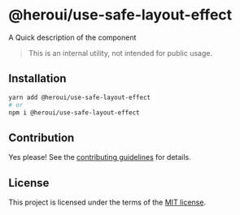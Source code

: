 # @heroui/use-safe-layout-effect

A Quick description of the component

> This is an internal utility, not intended for public usage.

## Installation

```sh
yarn add @heroui/use-safe-layout-effect
# or
npm i @heroui/use-safe-layout-effect
```

## Contribution

Yes please! See the
[contributing guidelines](https://github.com/heroui-inc/heroui/blob/master/CONTRIBUTING.md)
for details.

## License

This project is licensed under the terms of the
[MIT license](https://github.com/heroui-inc/heroui/blob/master/LICENSE).
